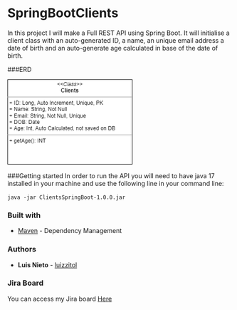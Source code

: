 # SpringBootClients

In this project I will make a Full REST API using Spring Boot.
It will initialise a client class with an auto-generated ID, a name, an unique email address a date of birth and an auto-generate age calculated in base of the date of birth.

###ERD

![ERD](src/main/resources/pictures/ClientsERD.png)

###Getting started
In order to run the API you will need to have java 17 installed in your machine and use the following line in your command line:
```
java -jar ClientsSpringBoot-1.0.0.jar
```

### Built with
- [Maven](https://maven.apache.org/) - Dependency Management

### Authors
- **Luis Nieto** - [luizzitol](https://github.com/luizzitol/)

### Jira Board
You can access my Jira board [Here](https://luisn.atlassian.net/jira/software/projects/LUIS/boards/1/)